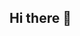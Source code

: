 ## Hi there 👋

<!--
**I am a passionate and user-centric **UX/UI Designer** currently expanding my technical expertise by studying **Web Development at MIUN (Mid Sweden University)**. This blend of design passion and coding knowledge allows me to bridge the gap between aesthetics and technical feasibility, ensuring designs are not only beautiful but also practical to implement.

My primary focus is on creating intuitive, aesthetically pleasing, and highly functional digital experiences that solve real-world user problems.

**My Key Strengths & Skills Include:**

* **User Empathy & Research (UX Strategy):** A deep understanding of user needs, backed by solid methodologies in user research, interviews, and usability testing to define core user journeys.
* **Visual Fidelity (UI Design):** Proficiency in crafting clean, modern, and consistent visual designs that adhere to brand guidelines, enhance user engagement, and maintain accessibility standards.
* **Information Architecture & Prototyping:** Expert skills in mapping complex user flows, wireframing, and building interactive, high-fidelity prototypes (using tools like Figma) to validate design solutions efficiently.
* **Bridging Design & Code:** I leverage my developing knowledge in front-end technologies (HTML, CSS, JavaScript) to communicate effectively with developers and create design systems that are scalable and component-based.
* **Collaboration:** A strong collaborator with cross-functional teams (developers, product managers, and stakeholders) to ensure design vision translates into successful, cohesive products.

---
**Looking to collaborate on projects where design innovation meets technical execution!**/reemshihab** is a ✨ _special_ ✨ repository because its `README.md` (this file) appears on your GitHub profile.


